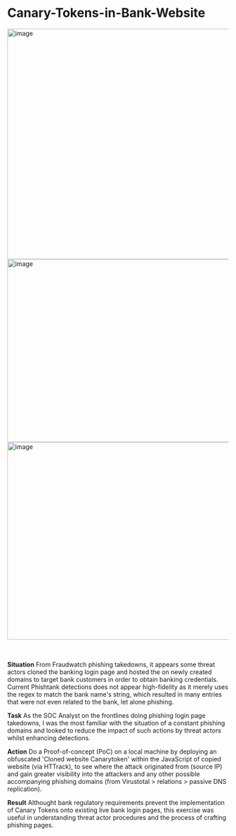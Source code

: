 # Canary-Tokens-in-Bank-Website

<img width="524" height="524" alt="image" src="https://github.com/user-attachments/assets/0b201f08-bfb0-4c01-8dde-63e71274600c" />  
<br/>
<img width="893" height="416" alt="image" src="https://github.com/user-attachments/assets/c6707157-d065-4118-96ec-972dff3b234c" />
<br/>
<img width="975" height="449" alt="image" src="https://github.com/user-attachments/assets/05cf2f65-9b4a-4583-acf3-185c095d00e9" />
<br/><br/><br/>

**Situation**
From Fraudwatch phishing takedowns, it appears some threat actors cloned the banking login page and hosted the on newly created domains to target bank customers in order to obtain banking credentials.
Current Phishtank detections does not appear high-fidelity as it merely uses the regex to match the bank name's string, which resulted in many entries that were not even related to the bank, let alone phishing.

**Task**
As the SOC Analyst on the frontlines doing phishing login page takedowns, I was the most familiar with the situation of a constant phishing domains and looked to reduce the impact of such actions by threat actors whilst enhancing detections.

**Action**
Do a Proof-of-concept (PoC) on a local machine by deploying an obfuscated 'Cloned website Canarytoken' within the JavaScript of copied website (via HTTrack), to see where the attack originated from (source IP) and gain greater visibility into the attackers and any other possible accompanying phishing domains (from Virustotal > relations > passive DNS replication).

**Result**
Althought bank regulatory requirements prevent the implementation of Canary Tokens onto existing live bank login pages, this exercise was useful in understanding threat actor procedures and the process of crafting phishing pages.


